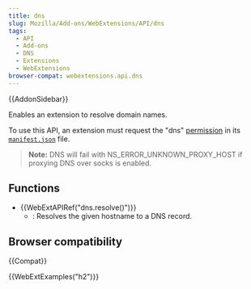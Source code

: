 ```yaml
---
title: dns
slug: Mozilla/Add-ons/WebExtensions/API/dns
tags:
  - API
  - Add-ons
  - DNS
  - Extensions
  - WebExtensions
browser-compat: webextensions.api.dns
---
```

{{AddonSidebar}}

Enables an extension to resolve domain names.

To use this API, an extension must request the "dns" [permission](/en-US/docs/Mozilla/Add-ons/WebExtensions/manifest.json/permissions) in its [`manifest.json`](/en-US/docs/Mozilla/Add-ons/WebExtensions/manifest.json) file.

> **Note:** DNS will fail with NS_ERROR_UNKNOWN_PROXY_HOST if proxying DNS over socks is enabled.

## Functions

- {{WebExtAPIRef("dns.resolve()")}}
  - : Resolves the given hostname to a DNS record.

## Browser compatibility

{{Compat}}

{{WebExtExamples("h2")}}
